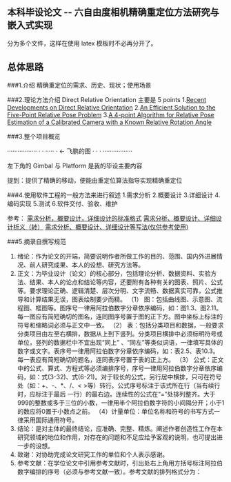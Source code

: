 ## 本科毕设论文 -- 六自由度相机精确重定位方法研究与嵌入式实现

分为多个文件，这样在使用 latex 模板时不必再分开了。

## 总体思路

###1.介绍
精确重定位的需求、历史、现状；使用场景

###2.理论方法介绍
Direct Relative Orientation
主要是 5 points
1.[Recent Developments on Direct Relative Orientation](http://www.vis.uky.edu/~stewe/publications/stewenius_engels_nister_5pt_isprs.pdf)
2.[An Efficient Solution to the Five-Point Relative Pose Problem](http://citeseerx.ist.psu.edu/viewdoc/download?doi=10.1.1.86.8769&rep=rep1&type=pdf)
3.[A 4-point Algorithm for Relative Pose Estimation of a Calibrated Camera with a Known Relative Rotation Angle](https://www.inf.ethz.ch/personal/pomarc/pubs/LiIROS13b.pdf)

###3.整个项目概览

·················
·               ·
·····           ·    <- 飞鹏的图
·   ·           ·
·················

左下角的 Gimbal 与 Platform 是我的毕设主要内容

提到：提供了精确的移动，便能由重定位算法指导实现精确重定位

###4.使用软件工程的一般方法来进行叙述
1.需求分析
2.概要设计
3.详细设计
4.编码实现
5.测试
6.软件交付、验收、维护

参考：
[需求分析，概要设计，详细设计的标准格式](http://blog.sina.com.cn/s/blog_49ed05e60100089i.html)
[需求分析、概要设计、详细设计析义（转）](http://blog.sina.com.cn/s/blog_5b7b30fb0100fkrp.html)
[需求分析、概要设计、详细设计等写法(仅供参考使用)](http://wenku.baidu.com/link?url=HeCmrzg6Rj9cAjoaGcwjdH_NTy6d0AqMpaPHRp-msRSfakIF8MINb4B09-RLscdvIv6QiuI6D29ndpBNOvBalXZoYPs3rf7YaG-a9hK_Sie)


###5.摘录自撰写规范
1.  绪论：作为论文的开端，简要说明作者所做工作的目的、范围、国内外进展情况、前人研究成果、本人的设想、研究方法等。
2.  正文：为毕业设计（论文）的核心部分，包括理论分析、数据资料、实验方法、结果、本人的论点和结论等内容，还要附有各种有关的图表、照片、公式等。要求理论正确、逻辑清楚、层次分明、文字流畅、数据真实可靠，公式推导和计算结果无误，图表绘制要少而精。
（1） 图：包括曲线图、示意图、流程图、框图等。图序号一律用阿拉伯数字分章依序编码，如：图1.3、图2.11。每一图应有简短确切的图名，连同图序号置于图的正下方。图中坐标上标注的符号和缩略词必须与正文中一致。
（2） 表：包括分类项目和数据，一般要求分类项目由左至右横排，数据从上到下竖列。分类项目横排中必须标明符号或单位，竖列的数据栏中不宜出现“同上” 、“同左”等类似词语，一律填写具体的数字或文字。表序号一律用阿拉伯数字分章依序编码，如：表2.5、表10.3。每一表应有简短确切的题名，连同表序号置于表的正上方。
（3） 公式：正文中的公式、算式、方程式等必须编排序号，序号一律用阿拉伯数字分章依序编码，如：式(3-32)、式(6-21)。对于较长的公式，另行居中横排，只可在符号处（如：+、-、*、/、< >等）转行。公式序号标注于该式所在行（当有续行时，应标注于最后 一行）的最右边。连续性的公式在“=”处排列整齐。大于999的整数或多于三位的小数，一律用半个阿拉伯数字符的小间隔分开；小于1的数应将0置于小数点之前。
（4）计量单位：单位名称和符号的书写方式一律采用国际通用符号。
3. 结论：是对主体的最终结论，应准确、完整、精炼。阐述作者创造性工作在本研究领域的地位和作用，对存在的问题和不足应给予客观的说明，也可提出进一步的设想。
4. 致谢：对协助完成论文研究工作的单位和个人表示感谢。
5. 参考文献：在学位论文中引用参考文献时，引出处右上角用方括号标注阿拉伯数字编排的序号（必须与参考文献一致）。参考文献的排列格式分为：